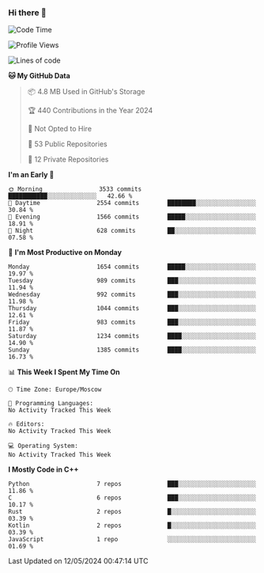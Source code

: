 ### Hi there 👋

<!--
**SemenMartynov/SemenMartynov** is a ✨ _special_ ✨ repository because its `README.md` (this file) appears on your GitHub profile.

Here are some ideas to get you started:

- 🔭 I’m currently working on ...
- 🌱 I’m currently learning ...
- 👯 I’m looking to collaborate on ...
- 🤔 I’m looking for help with ...
- 💬 Ask me about ...
- 📫 How to reach me: ...
- 😄 Pronouns: ...
- ⚡ Fun fact: ...
-->

<!--START_SECTION:waka-->
![Code Time](http://img.shields.io/badge/Code%20Time-0%20secs-blue)

![Profile Views](http://img.shields.io/badge/Profile%20Views-0-blue)

![Lines of code](https://img.shields.io/badge/From%20Hello%20World%20I%27ve%20Written-6.8%20million%20lines%20of%20code-blue)

**🐱 My GitHub Data** 

> 📦 4.8 MB Used in GitHub's Storage 
 > 
> 🏆 440 Contributions in the Year 2024
 > 
> 🚫 Not Opted to Hire
 > 
> 📜 53 Public Repositories 
 > 
> 🔑 12 Private Repositories 
 > 
**I'm an Early 🐤** 

```text
🌞 Morning                3533 commits        ███████████░░░░░░░░░░░░░░   42.66 % 
🌆 Daytime                2554 commits        ████████░░░░░░░░░░░░░░░░░   30.84 % 
🌃 Evening                1566 commits        █████░░░░░░░░░░░░░░░░░░░░   18.91 % 
🌙 Night                  628 commits         ██░░░░░░░░░░░░░░░░░░░░░░░   07.58 % 
```
📅 **I'm Most Productive on Monday** 

```text
Monday                   1654 commits        █████░░░░░░░░░░░░░░░░░░░░   19.97 % 
Tuesday                  989 commits         ███░░░░░░░░░░░░░░░░░░░░░░   11.94 % 
Wednesday                992 commits         ███░░░░░░░░░░░░░░░░░░░░░░   11.98 % 
Thursday                 1044 commits        ███░░░░░░░░░░░░░░░░░░░░░░   12.61 % 
Friday                   983 commits         ███░░░░░░░░░░░░░░░░░░░░░░   11.87 % 
Saturday                 1234 commits        ████░░░░░░░░░░░░░░░░░░░░░   14.90 % 
Sunday                   1385 commits        ████░░░░░░░░░░░░░░░░░░░░░   16.73 % 
```


📊 **This Week I Spent My Time On** 

```text
🕑︎ Time Zone: Europe/Moscow

💬 Programming Languages: 
No Activity Tracked This Week

🔥 Editors: 
No Activity Tracked This Week

💻 Operating System: 
No Activity Tracked This Week
```

**I Mostly Code in C++** 

```text
Python                   7 repos             ███░░░░░░░░░░░░░░░░░░░░░░   11.86 % 
C                        6 repos             ███░░░░░░░░░░░░░░░░░░░░░░   10.17 % 
Rust                     2 repos             █░░░░░░░░░░░░░░░░░░░░░░░░   03.39 % 
Kotlin                   2 repos             █░░░░░░░░░░░░░░░░░░░░░░░░   03.39 % 
JavaScript               1 repo              ░░░░░░░░░░░░░░░░░░░░░░░░░   01.69 % 
```




 Last Updated on 12/05/2024 00:47:14 UTC
<!--END_SECTION:waka-->